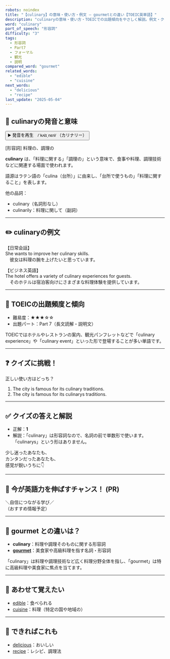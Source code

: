 ```yaml
---
robots: noindex
title: "【culinary】の意味・使い方・例文 ― gourmetとの違い【TOEIC英単語】"
description: "culinaryの意味・使い方・TOEICでの出題傾向をやさしく解説。例文・クイズ付きでgourmetとの違いもわかりやすく学べます。"
word: "culinary"
part_of_speech: "形容詞"
difficulty: "3"
tags:
  - 形容詞
  - Part7
  - フォーマル
  - 観光
  - 説明
compared_word: "gourmet"
related_words:
  - "edible"
  - "cuisine"
next_words:
  - "delicious"
  - "recipe"
last_update: "2025-05-04"
---
```


## 🔰 culinaryの発音と意味

<button class="play-audio" onclick="playTTS('culinary')">
  <span class="play-audio-main">
    ▶️ 発音を再生　/ˈkʌlɪˌnɛri/
  </span>
  <span class="play-audio-sub">
    （カリナリー）
  </span>
</button>

[形容詞] 料理の、調理の

**culinary** は、「料理に関する」「調理の」という意味で、食事や料理、調理技術などに関連する場面で使われます。

語源はラテン語の「culina（台所）」に由来し、「台所で使うもの」「料理に関すること」を表します。

他の品詞：  
- culinary（名詞形なし）
- culinarily：料理に関して（副詞）

---

## ✏️ culinaryの例文

【日常会話】  
She wants to improve her culinary skills.  
　彼女は料理の腕を上げたいと思っています。

【ビジネス英語】  
The hotel offers a variety of culinary experiences for guests.  
　そのホテルは宿泊客向けにさまざまな料理体験を提供しています。

---

## 🎯 TOEICの出題頻度と傾向

- 難易度：★★★☆☆
- 出題パート：Part 7（長文読解・説明文）

TOEICではホテルやレストランの案内、観光パンフレットなどで「culinary experience」や「culinary event」といった形で登場することが多い単語です。

---

## ❓ クイズに挑戦！

正しい使い方はどっち？

1. The city is famous for its culinary traditions.  
2. The city is famous for its culinarys traditions.

---

## ✅ クイズの答えと解説

- 正解：**1**
- 解説：「culinary」は形容詞なので、名詞の前で単数形で使います。「culinarys」という形はありません。

少し迷ったあなたも、  
カンタンだったあなたも、  
感覚が鋭いうちに👇️

---

## 🚀 今が英語力を伸ばすチャンス！ (PR)

<div class="info-center">
＼自信につながる学び／<br>  
（おすすめ情報予定）
</div>

---

## 🤔  gourmet との違いは？

- **culinary**：料理や調理そのものに関する形容詞
- **[gourmet](/word/gourmet/)**：美食家や高級料理を指す名詞・形容詞

「culinary」は料理や調理技術など広く料理分野全体を指し、「gourmet」は特に高級料理や美食家に焦点を当てます。

---

## 🧩 あわせて覚えたい

- [edible](/word/edible/)：食べられる
- [cuisine](/word/cuisine/)：料理（特定の国や地域の）

---

## 📖 できればこれも

- [delicious](/word/delicious/)：おいしい
- [recipe](/word/recipe/)：レシピ、調理法

<!-- cvid: aid06_bid18 -->
